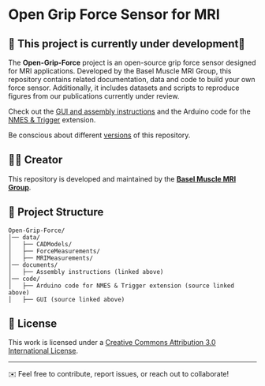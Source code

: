 # Open Grip Force Sensor for MRI

## 🚧 This project is currently under development🚧  

The **Open-Grip-Force** project is an open-source grip force sensor designed for MRI applications. Developed by the Basel Muscle MRI Group, this repository contains related documentation, data and code to build your own force sensor. Additionally, it includes datasets and scripts to reproduce figures from our publications currently under review.

Check out the [GUI and assembly instructions](https://github.com/fsantini/OpenForceMR) and the Arduino code for the [NMES & Trigger](https://github.com/BAMMri/EMS_Trigger_Force) extension.

Be conscious about different [versions](https://github.com/BAMMri/Open-Grip-Force/releases) of this repository.

## 👨‍💻 Creator
This repository is developed and maintained by the [**Basel Muscle MRI Group**](https://dbe.unibas.ch/en/research/imaging-modelling-diagnosis/basel-muscle-mri/).

## 📁 Project Structure
```
Open-Grip-Force/
│── data/
│   ├── CADModels/
│   ├── ForceMeasurements/
│   ├── MRIMeasurements/
│── documents/
│   ├── Assembly instructions (linked above)
│── code/
│   ├── Arduino code for NMES & Trigger extension (source linked above)
│   ├── GUI (source linked above)
```
## 📜 License
This work is licensed under a [Creative Commons Attribution 3.0 International License](https://creativecommons.org/licenses/by/3.0/).

-----------

✉️ Feel free to contribute, report issues, or reach out to collaborate!
